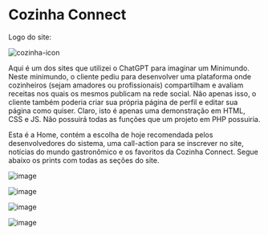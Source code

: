 <h1>Cozinha Connect</h1>
<div display='flex'>
<p>Logo do site:</p>

![cozinha-icon](https://github.com/Yoichiroo/projeto-culinaria/assets/109477475/7aa106ee-eb48-4127-ae20-1b0df6bdb475)
</div>


<p>Aqui é um dos sites que utilizei o ChatGPT para imaginar um Minimundo. 
Neste minimundo, o cliente pediu para desenvolver uma plataforma onde cozinheiros (sejam amadores ou profissionais) compartilham e avaliam receitas nos quais os mesmos publicam na rede social. 
Não apenas isso, o cliente também poderia criar sua própria página de perfil e editar sua página como quiser. Claro, isto é apenas uma demonstração em HTML, CSS e JS. Não possuirá todas as funções 
que um projeto em PHP possuiria.</p>

<p>Esta é a Home, contém a escolha de hoje recomendada pelos desenvolvedores do sistema, uma call-action para se inscrever no site, notícias do mundo gastronômico e os favoritos da Cozinha Connect. Segue abaixo os prints com todas as seções do site.</p>

![image](https://github.com/Yoichiroo/projeto-culinaria/assets/109477475/e15aa42a-6750-48c2-af53-d501e3929fc6)

![image](https://github.com/Yoichiroo/projeto-culinaria/assets/109477475/87aacfeb-afcc-476a-a1f0-a1bfb95d69c2)

![image](https://github.com/Yoichiroo/projeto-culinaria/assets/109477475/3f1294d4-c43c-4f6d-9906-80a09fa717a1)

![image](https://github.com/Yoichiroo/projeto-culinaria/assets/109477475/401afea3-2b2d-47f1-8b58-fea3fc9619d9)

